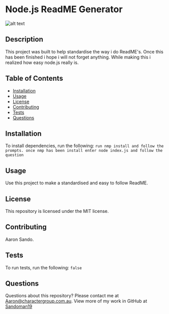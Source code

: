 # Node.js ReadME Generator
![alt text ](https://img.shields.io/badge/License-MIT-yellow)

## Description
This project was built to help standardise the way i do ReadME's. Once this has been finished i hope i will not forget anything. While making this i realized how easy node.js really is.
## Table of Contents
* [Installation](#installation)
* [Usage](#usage)
* [License](#license)
* [Contributing](#contributing)
* [Tests](#tests)
* [Questions](#questions)
## Installation
To install dependencies, run the following:
`
run nmp install and follow the prompts. once nmp has been install enter node index.js and follow the question
`
## Usage
Use this project to make a standardised and easy to follow ReadME.
## License
This repository is licensed under the MIT license.
## Contributing
Aaron Sando.
## Tests
To run tests, run the following:
`
false
`
## Questions
Questions about this repository? Please contact me at [Aaron@charactergroup.com.au](mailto:Aaron@charactergroup.com.au). View more of my work in GitHub at [Sandoman19](https://github.com/Sandoman19) 
